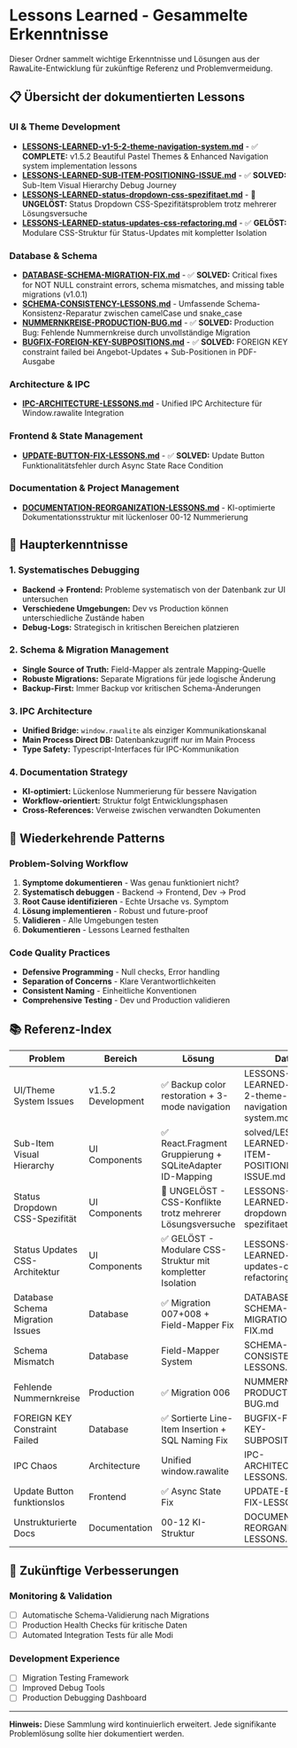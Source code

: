 # Lessons Learned - Gesammelte Erkenntnisse

Dieser Ordner sammelt wichtige Erkenntnisse und Lösungen aus der RawaLite-Entwicklung für zukünftige Referenz und Problemvermeidung.

## 📋 Übersicht der dokumentierten Lessons

### UI & Theme Development
- **[LESSONS-LEARNED-v1-5-2-theme-navigation-system.md](./LESSONS-LEARNED-v1-5-2-theme-navigation-system.md)** - ✅ **COMPLETE:** v1.5.2 Beautiful Pastel Themes & Enhanced Navigation system implementation lessons
- **[LESSONS-LEARNED-SUB-ITEM-POSITIONING-ISSUE.md](./solved/LESSONS-LEARNED-SUB-ITEM-POSITIONING-ISSUE.md)** - ✅ **SOLVED:** Sub-Item Visual Hierarchy Debug Journey
- **[LESSONS-LEARNED-status-dropdown-css-spezifitaet.md](./LESSONS-LEARNED-status-dropdown-css-spezifitaet.md)** - 🔴 **UNGELÖST:** Status Dropdown CSS-Spezifitätsproblem trotz mehrerer Lösungsversuche
- **[LESSONS-LEARNED-status-updates-css-refactoring.md](./LESSONS-LEARNED-status-updates-css-refactoring.md)** - ✅ **GELÖST:** Modulare CSS-Struktur für Status-Updates mit kompletter Isolation

### Database & Schema
- **[DATABASE-SCHEMA-MIGRATION-FIX.md](./solved/LESSONS-LEARNED-database-schema-migration-fix.md)** - ✅ **SOLVED:** Critical fixes for NOT NULL constraint errors, schema mismatches, and missing table migrations (v1.0.1)
- **[SCHEMA-CONSISTENCY-LESSONS.md](./solved/SCHEMA-CONSISTENCY-LESSONS.md)** - Umfassende Schema-Konsistenz-Reparatur zwischen camelCase und snake_case
- **[NUMMERNKREISE-PRODUCTION-BUG.md](./solved/NUMMERNKREISE-PRODUCTION-BUG.md)** - ✅ **SOLVED:** Production Bug: Fehlende Nummernkreise durch unvollständige Migration
- **[BUGFIX-FOREIGN-KEY-SUBPOSITIONS.md](./BUGFIX-FOREIGN-KEY-SUBPOSITIONS.md)** - ✅ **SOLVED:** FOREIGN KEY constraint failed bei Angebot-Updates + Sub-Positionen in PDF-Ausgabe

### Architecture & IPC  
- **[IPC-ARCHITECTURE-LESSONS.md](./solved/IPC-ARCHITECTURE-LESSONS.md)** - Unified IPC Architecture für Window.rawalite Integration

### Frontend & State Management
- **[UPDATE-BUTTON-FIX-LESSONS.md](../00-standards/debugging/solved/LESSONS-LEARNED-update-button-fix.md)** - ✅ **SOLVED:** Update Button Funktionalitätsfehler durch Async State Race Condition

### Documentation & Project Management
- **[DOCUMENTATION-REORGANIZATION-LESSONS.md](./solved/DOCUMENTATION-REORGANIZATION-LESSONS.md)** - KI-optimierte Dokumentationsstruktur mit lückenloser 00-12 Nummerierung

## 🎯 Haupterkenntnisse

### 1. **Systematisches Debugging**
- **Backend → Frontend:** Probleme systematisch von der Datenbank zur UI untersuchen
- **Verschiedene Umgebungen:** Dev vs Production können unterschiedliche Zustände haben
- **Debug-Logs:** Strategisch in kritischen Bereichen platzieren

### 2. **Schema & Migration Management**
- **Single Source of Truth:** Field-Mapper als zentrale Mapping-Quelle
- **Robuste Migrations:** Separate Migrations für jede logische Änderung
- **Backup-First:** Immer Backup vor kritischen Schema-Änderungen

### 3. **IPC Architecture**
- **Unified Bridge:** `window.rawalite` als einziger Kommunikationskanal
- **Main Process Direct DB:** Datenbankzugriff nur im Main Process
- **Type Safety:** Typescript-Interfaces für IPC-Kommunikation

### 4. **Documentation Strategy**
- **KI-optimiert:** Lückenlose Nummerierung für bessere Navigation
- **Workflow-orientiert:** Struktur folgt Entwicklungsphasen
- **Cross-References:** Verweise zwischen verwandten Dokumenten

## 🔄 Wiederkehrende Patterns

### Problem-Solving Workflow
1. **Symptome dokumentieren** - Was genau funktioniert nicht?
2. **Systematisch debuggen** - Backend → Frontend, Dev → Prod
3. **Root Cause identifizieren** - Echte Ursache vs. Symptom
4. **Lösung implementieren** - Robust und future-proof
5. **Validieren** - Alle Umgebungen testen
6. **Dokumentieren** - Lessons Learned festhalten

### Code Quality Practices
- **Defensive Programming** - Null checks, Error handling
- **Separation of Concerns** - Klare Verantwortlichkeiten
- **Consistent Naming** - Einheitliche Konventionen
- **Comprehensive Testing** - Dev und Production validieren

## 📚 Referenz-Index

| Problem | Bereich | Lösung | Datei |
|---------|---------|--------|--------|
| UI/Theme System Issues | v1.5.2 Development | ✅ Backup color restoration + 3-mode navigation | LESSONS-LEARNED-v1-5-2-theme-navigation-system.md |
| Sub-Item Visual Hierarchy | UI Components | ✅ React.Fragment Gruppierung + SQLiteAdapter ID-Mapping | solved/LESSONS-LEARNED-SUB-ITEM-POSITIONING-ISSUE.md |
| Status Dropdown CSS-Spezifität | UI Components | 🔴 UNGELÖST - CSS-Konflikte trotz mehrerer Lösungsversuche | LESSONS-LEARNED-status-dropdown-css-spezifitaet.md |
| Status Updates CSS-Architektur | UI Components | ✅ GELÖST - Modulare CSS-Struktur mit kompletter Isolation | LESSONS-LEARNED-status-updates-css-refactoring.md |
| Database Schema Migration Issues | Database | ✅ Migration 007+008 + Field-Mapper Fix | DATABASE-SCHEMA-MIGRATION-FIX.md |
| Schema Mismatch | Database | Field-Mapper System | SCHEMA-CONSISTENCY-LESSONS.md |
| Fehlende Nummernkreise | Production | ✅ Migration 006 | NUMMERNKREISE-PRODUCTION-BUG.md |
| FOREIGN KEY Constraint Failed | Database | ✅ Sortierte Line-Item Insertion + SQL Naming Fix | BUGFIX-FOREIGN-KEY-SUBPOSITIONS.md |
| IPC Chaos | Architecture | Unified window.rawalite | IPC-ARCHITECTURE-LESSONS.md |
| Update Button funktionslos | Frontend | ✅ Async State Fix | UPDATE-BUTTON-FIX-LESSONS.md |
| Unstrukturierte Docs | Documentation | 00-12 KI-Struktur | DOCUMENTATION-REORGANIZATION-LESSONS.md |

## 🔮 Zukünftige Verbesserungen

### Monitoring & Validation
- [ ] Automatische Schema-Validierung nach Migrations
- [ ] Production Health Checks für kritische Daten  
- [ ] Automated Integration Tests für alle Modi

### Development Experience
- [ ] Migration Testing Framework
- [ ] Improved Debug Tools
- [ ] Production Debugging Dashboard

---
**Hinweis:** Diese Sammlung wird kontinuierlich erweitert. Jede signifikante Problemlösung sollte hier dokumentiert werden.